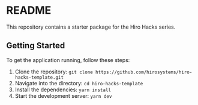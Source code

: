 # README

This repository contains a starter package for the Hiro Hacks series.

## Getting Started

To get the application running, follow these steps:

1. Clone the repository: `git clone https://github.com/hirosystems/hiro-hacks-template.git`
2. Navigate into the directory: `cd hiro-hacks-template`
3. Install the dependencies: `yarn install`
4. Start the development server: `yarn dev`

